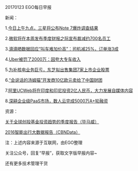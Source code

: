 20170123 EGO每日早报

新闻：

1.[今日上午九点，三星将公布Note 7爆炸调查结果](http://tech.qq.com/a/20170123/002059.html)

2.[微软将在本周发布季度财报之际宣布裁减约700名员工](http://36kr.com/p/5062480.html)

3.[滴滴晒数据回应“叫车难加价高”：司机减25%，订单涨3成](http://www.cnbeta.com/articles/579049.htm)

4.[Uber被罚了2000万：因夸大专车收入](http://mi.techweb.com.cn/tmt/2017-01-22/2478287.shtml)

5.[为补核电业务巨亏，东芝拟出售集团7家上市企业股票](http://www.yicai.com/news/5211480.html)

6.[“会说话的汤姆猫”开发商10亿欧元卖给了中国财团](http://tech.qq.com/a/20170122/026716.htm)

7.[阿里UCWeb将在印度和印尼投资2亿人民币，大力发展自媒体内容](http://36kr.com/p/5062510.html)

8.[深耕企业级PaaS市场，数人云完成5000万A+轮融资](http://www.lieyunwang.com/archives/266251)

资源：

[关于全球创投基金投资趋势的季度报告（毕马威）](https://assets.kpmg.com/content/dam/kpmg/xx/pdf/2017/01/venture-pulse-q4-2016-report.pdf)

[2016智能出行大数据报告（CBNData）](http://www.cbndata.com/report/93)

注：上述内容来源于互联网，由EGO整理

关注公众号，回复“早报”，获取文字版早报内容~

还有更多技术管理干货

